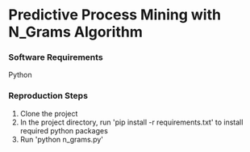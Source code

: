 # Predictive Process Mining with N_Grams Algorithm

### Software Requirements
Python


### Reproduction Steps
1. Clone the project
2. In the project directory, run 'pip install -r requirements.txt' to install required python packages
3. Run 'python n_grams.py'
